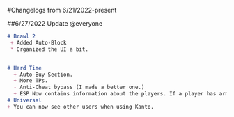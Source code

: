 #Changelogs from 6/21/2022-present

##6/27/2022 Update
@everyone 
```markdown
# Brawl 2
 + Added Auto-Block
 * Organized the UI a bit.


# Hard Time
  + Auto-Buy Section.
  + More TPs.
  - Anti-Cheat bypass (I made a better one.)
  + ESP Now contains information about the players. If a player has armor on, their health will be (150/150) instead of (100/100). also may be laggy
# Universal
+ You can now see other users when using Kanto.
```


